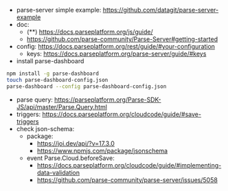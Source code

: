 - parse-server simple example: https://github.com/datagit/parse-server-example
- doc:
  - (**) https://docs.parseplatform.org/js/guide/
  - https://github.com/parse-community/Parse-Server#getting-started
- config: https://docs.parseplatform.org/rest/guide/#your-configuration
  - keys: https://docs.parseplatform.org/parse-server/guide/#keys
- install parse-dashboard
```bash
npm install -g parse-dashboard
touch parse-dashboard-config.json
parse-dashboard --config parse-dashboard-config.json
```
- parse query: https://parseplatform.org/Parse-SDK-JS/api/master/Parse.Query.html
- triggers: https://docs.parseplatform.org/cloudcode/guide/#save-triggers
- check json-schema:
  - package:
    - https://joi.dev/api/?v=17.3.0
    - https://www.npmjs.com/package/jsonschema
  - event Parse.Cloud.beforeSave:
    - https://docs.parseplatform.org/cloudcode/guide/#implementing-data-validation
    - https://github.com/parse-community/parse-server/issues/5058